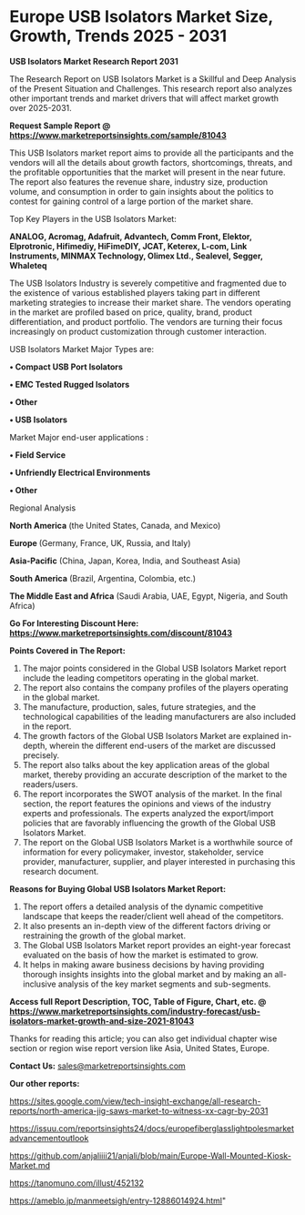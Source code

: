  # Europe USB Isolators Market Size, Growth, Trends 2025 - 2031

<strong>USB Isolators Market Research Report 2031</strong>

The Research Report on USB Isolators Market is a Skillful and Deep Analysis of the Present Situation and Challenges. This research report also analyzes other important trends and market drivers that will affect market growth over 2025-2031.

<strong>Request Sample Report @ <a href=https://www.marketreportsinsights.com/sample/81043>https://www.marketreportsinsights.com/sample/81043</a></strong>

This USB Isolators market report aims to provide all the participants and the vendors will all the details about growth factors, shortcomings, threats, and the profitable opportunities that the market will present in the near future. The report also features the revenue share, industry size, production volume, and consumption in order to gain insights about the politics to contest for gaining control of a large portion of the market share.

Top Key Players in the USB Isolators Market:

<strong>ANALOG, Acromag, Adafruit, Advantech, Comm Front, Elektor, Elprotronic, Hifimediy, HiFimeDIY, JCAT, Keterex, L-com, Link Instruments, MINMAX Technology, Olimex Ltd., Sealevel, Segger, Whaleteq</strong>

The USB Isolators Industry is severely competitive and fragmented due to the existence of various established players taking part in different marketing strategies to increase their market share. The vendors operating in the market are profiled based on price, quality, brand, product differentiation, and product portfolio. The vendors are turning their focus increasingly on product customization through customer interaction.

USB Isolators Market Major Types are:

<strong>• Compact USB Port Isolators

• EMC Tested Rugged Isolators

• Other

• USB Isolators</strong>

Market Major end-user applications :

<strong>• Field Service

• Unfriendly Electrical Environments

• Other</strong>

Regional Analysis

</u><strong><b>North America</b></strong> (the United States, Canada, and Mexico)

<strong><b>Europe </b></strong>(Germany, France, UK, Russia, and Italy)

<strong><b>Asia-Pacific</b></strong> (China, Japan, Korea, India, and Southeast Asia)

<strong><b>South America</b></strong> (Brazil, Argentina, Colombia, etc.)

<strong><b>The Middle East and Africa</b></strong> (Saudi Arabia, UAE, Egypt, Nigeria, and South Africa)

<strong>Go For Interesting Discount Here: <a href=https://www.marketreportsinsights.com/discount/81043>https://www.marketreportsinsights.com/discount/81043</a></strong>

<strong>Points Covered in The Report:</strong>
<ol>
  <li>The major points considered in the Global USB Isolators Market report include the leading competitors operating in the global market.</li>
  <li>The report also contains the company profiles of the players operating in the global market.</li>
  <li>The manufacture, production, sales, future strategies, and the technological capabilities of the leading manufacturers are also included in the report.</li>
  <li>The growth factors of the Global USB Isolators Market are explained in-depth, wherein the different end-users of the market are discussed precisely.</li>
  <li>The report also talks about the key application areas of the global market, thereby providing an accurate description of the market to the readers/users.</li>
  <li>The report incorporates the SWOT analysis of the market. In the final section, the report features the opinions and views of the industry experts and professionals. The experts analyzed the export/import policies that are favorably influencing the growth of the Global USB Isolators Market.</li>
  <li>The report on the Global USB Isolators Market is a worthwhile source of information for every policymaker, investor, stakeholder, service provider, manufacturer, supplier, and player interested in purchasing this research document.</li>
</ol>
<strong>Reasons for Buying Global USB Isolators Market Report:</strong>

<ol>
  <li>The report offers a detailed analysis of the dynamic competitive landscape that keeps the reader/client well ahead of the competitors.</li>
  <li>It also presents an in-depth view of the different factors driving or restraining the growth of the global market.</li>
  <li>The Global USB Isolators Market report provides an eight-year forecast evaluated on the basis of how the market is estimated to grow.</li>
  <li>It helps in making aware business decisions by having providing thorough insights insights into the global market and by making an all-inclusive analysis of the key market segments and sub-segments.</li>
</ol>
<strong>Access full Report Description, TOC, Table of Figure, Chart, etc. @ <a href=https://www.marketreportsinsights.com/industry-forecast/usb-isolators-market-growth-and-size-2021-81043>https://www.marketreportsinsights.com/industry-forecast/usb-isolators-market-growth-and-size-2021-81043</a></strong>


Thanks for reading this article; you can also get individual chapter wise section or region wise report version like Asia, United States, Europe.

<strong>Contact Us:</strong>
sales@marketreportsinsights.com

<strong>Our other reports:</strong>

<a href=https://sites.google.com/view/tech-insight-exchange/all-research-reports/north-america-jig-saws-market-to-witness-xx-cagr-by-2031>https://sites.google.com/view/tech-insight-exchange/all-research-reports/north-america-jig-saws-market-to-witness-xx-cagr-by-2031</a>

<a href=https://issuu.com/reportsinsights24/docs/europefiberglasslightpolesmarketadvancementoutlook>https://issuu.com/reportsinsights24/docs/europefiberglasslightpolesmarketadvancementoutlook</a>

<a href=https://github.com/anjaliiii21/anjali/blob/main/Europe-Wall-Mounted-Kiosk-Market.md>https://github.com/anjaliiii21/anjali/blob/main/Europe-Wall-Mounted-Kiosk-Market.md</a>

<a href=https://tanomuno.com/illust/452132>https://tanomuno.com/illust/452132</a>

<a href=https://ameblo.jp/manmeetsigh/entry-12886014924.html>https://ameblo.jp/manmeetsigh/entry-12886014924.html</a>"
